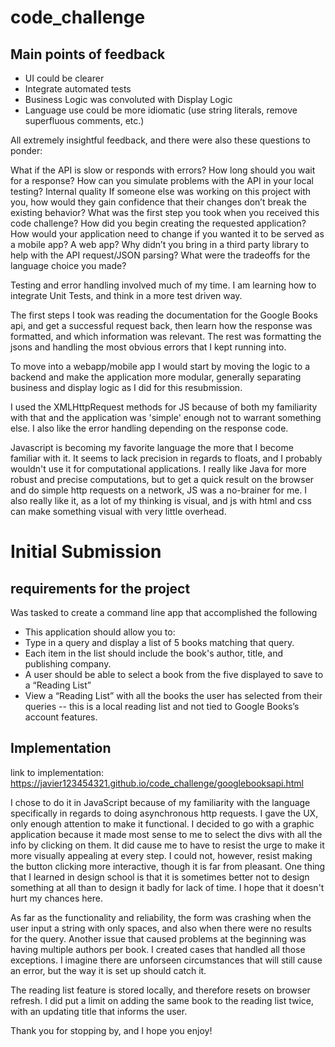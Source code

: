 # code_challenge

## Main points of feedback
* UI could be clearer
* Integrate automated tests
* Business Logic was convoluted with Display Logic
* Language use could be more idiomatic (use string literals, remove superfluous comments, etc.)

All extremely insightful feedback, and there were also these questions to ponder:

What if the API is slow or responds with errors? How long should you wait for a response? How can you simulate problems with the API in your local testing?
Internal quality
If someone else was working on this project with you, how would they gain confidence that their changes don’t break the existing behavior?
What was the first step you took when you received this code challenge?  How did you begin creating the requested application?
How would your application need to change if you wanted it to be served as a mobile app? A web app? 
Why didn’t you bring in a third party library to help with the API request/JSON parsing?
What were the tradeoffs for the language choice you made?

Testing and error handling involved much of my time. I am learning how to integrate Unit Tests, and think in a more test driven way.

The first steps I took was reading the documentation for the Google Books api, and get a successful request back, then learn how the response was formatted, and which information was relevant. The rest was formatting the jsons and handling the most obvious errors that I kept running into.

To move into a webapp/mobile app I would start by moving the logic to a backend and make the application more modular, generally separating business and display logic as I did for this resubmission.

I used the XMLHttpRequest methods for JS because of both my familiarity with that and the application was 'simple' enough not to warrant something else. I also like the error handling depending on the response code.

Javascript is becoming my favorite language the more that I become familiar with it. It seems to lack precision in regards to floats, and I probably wouldn't use it for computational applications. I really like Java for more robust and precise computations, but to get a quick result on the browser and do simple http requests on a network, JS was a no-brainer for me. I also really like it, as a lot of my thinking is visual, and js with html and css can make something visual with very little overhead.


# Initial Submission

## requirements for the project
Was tasked to create a command line app that accomplished the following
  *  This application should allow you to:
  *  Type in a query and display a list of 5 books matching that query.
  *  Each item in the list should include the book's author, title, and publishing company.
  *  A user should be able to select a book from the five displayed to save to a “Reading List”
  *  View a “Reading List” with all the books the user has selected from their queries -- this is a local reading list and not tied to Google Books’s account features.

## Implementation

link to implementation: https://javier123454321.github.io/code_challenge/googlebooksapi.html

I chose to do it in JavaScript because of my familiarity with the language specifically in regards to doing asynchronous http requests. I gave the UX, only enough attention to make it functional. I decided to go with a graphic application because it made most sense to me to select the divs with all the info by clicking on them. It did cause me to have to resist the urge to make it more visually appealing at every step. I could not, however, resist making the button clicking more interactive, though it is far from pleasant. One thing that I learned in design school is that it is sometimes better not to design something at all than to design it badly for lack of time. I hope that it doesn't hurt my chances here.

As far as the functionality and reliability, the form was crashing when the user input a string with only spaces, and also when there were no results for the query. Another issue that caused problems at the beginning was having multiple authors per book. I created cases that handled all those exceptions. I imagine there are unforseen circumstances that will still cause an error, but the way it is set up should catch it. 

The reading list feature is stored locally, and therefore resets on browser refresh. I did put a limit on adding the same book to the reading list twice, with an updating title that informs the user.

Thank you for stopping by, and I hope you enjoy!
